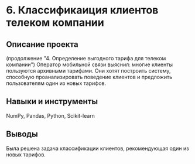 # 6. Классификаиция клиентов телеком компании

## Описание проекта
(продолжение "4. Определение выгодного тарифа для телеком компании")
Оператор мобильной связи выяснил: многие клиенты пользуются архивными тарифами. Они хотят построить систему, способную проанализировать поведение клиентов и предложить пользователям один из новых тарифов.

## Навыки и инструменты
NumPy, Pandas, Python, Scikit-learn

## Выводы
Была решена задача классификации клиентов, рекомендующая один из новых тарифов.